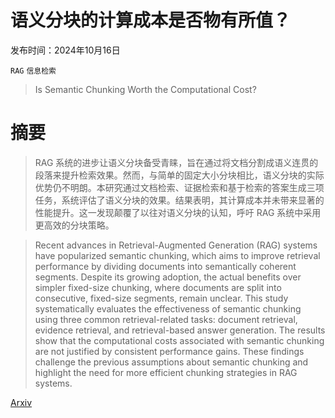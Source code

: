# 语义分块的计算成本是否物有所值？

发布时间：2024年10月16日

`RAG` `信息检索`

> Is Semantic Chunking Worth the Computational Cost?

# 摘要

> RAG 系统的进步让语义分块备受青睐，旨在通过将文档分割成语义连贯的段落来提升检索效果。然而，与简单的固定大小分块相比，语义分块的实际优势仍不明朗。本研究通过文档检索、证据检索和基于检索的答案生成三项任务，系统评估了语义分块的效果。结果表明，其计算成本并未带来显著的性能提升。这一发现颠覆了以往对语义分块的认知，呼吁 RAG 系统中采用更高效的分块策略。

> Recent advances in Retrieval-Augmented Generation (RAG) systems have popularized semantic chunking, which aims to improve retrieval performance by dividing documents into semantically coherent segments. Despite its growing adoption, the actual benefits over simpler fixed-size chunking, where documents are split into consecutive, fixed-size segments, remain unclear. This study systematically evaluates the effectiveness of semantic chunking using three common retrieval-related tasks: document retrieval, evidence retrieval, and retrieval-based answer generation. The results show that the computational costs associated with semantic chunking are not justified by consistent performance gains. These findings challenge the previous assumptions about semantic chunking and highlight the need for more efficient chunking strategies in RAG systems.

[Arxiv](https://arxiv.org/abs/2410.13070)